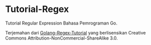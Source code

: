 Tutorial-Regex
==============

Tutorial Regular Expression Bahasa Pemrograman Go.

Terjemahan dari [Golang-Regex-Tutorial](https://github.com/StefanSchroeder/Golang-Regex-Tutorial) yang berlisensikan
Creative Commons Attribution-NonCommercial-ShareAlike 3.0.
